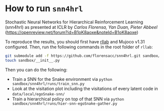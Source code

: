 
# How to run `snn4hrl`

Stochastic Neural Networks for Hierarchical Reinforcement Learning (snn4hrl) as presented at ICLR by *Carlos Florensa, Yan Duan, Pieter Abbeel* (https://openreview.net/forum?id=B1oK8aoxe&noteId=B1oK8aoxe)


To reproduce the results, you should first have [rllab](https://github.com/rllab/rllab) and Mujoco v1.31 configured. Then, run the following commands in the root folder of `rllab`:

```bash
git submodule add -f https://github.com/florensacc/snn4hrl.git sandbox/snn4hrl
touch sandbox/__init__.py
```

Then you can do the following:
- Train a SNN for the Snake environment via `python sandbox/snn4hrl/runs/train_snn.py`
- Look at the visitation plot including the visitations of every latent code in `data/local/egoSnake-snn/`
- Train a hierarchical policy on top of that SNN via `python sandbox/snn4hrl/runs/hier-snn-egoSnake-gather.py`

